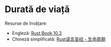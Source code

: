 # Durată de viață
Resurse de învățare:
- Engleză: [Rust Book 10.3](https://doc.rust-lang.org/book/ch10-03-lifetime-syntax.html)
- Chineză simplificată: [Rust语言圣经 - 生命周期](https://course.rs/advance/lifetime/intro.html)

